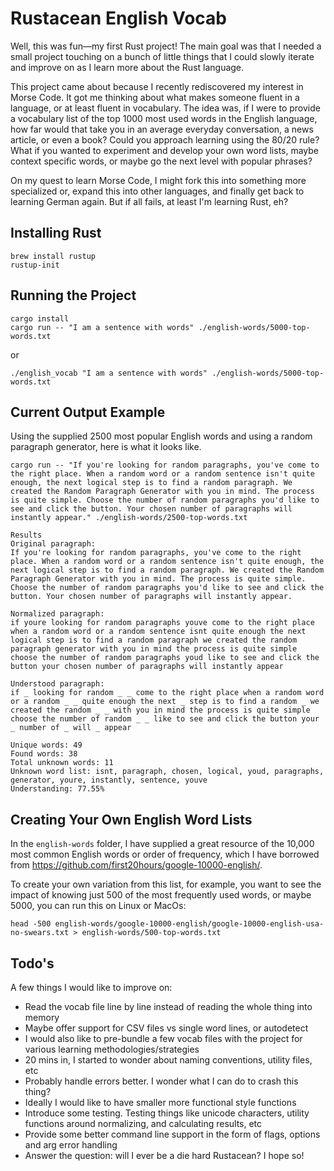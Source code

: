 # Rustacean English Vocab
Well, this was fun—my first Rust project! The main goal was that I needed a small project touching on a bunch of little things that I could slowly iterate and improve on as I learn more about the Rust language.

This project came about because I recently rediscovered my interest in Morse Code. It got me thinking about what makes someone fluent in a language, or at least fluent in vocabulary. The idea was, if I were to provide a vocabulary list of the top 1000 most used words in the English language, how far would that take you in an average everyday conversation, a news article, or even a book? Could you approach learning using the 80/20 rule? What if you wanted to experiment and develop your own word lists, maybe context specific words, or maybe go the next level with popular phrases?

On my quest to learn Morse Code, I might fork this into something more specialized or, expand this into other languages, and finally get back to learning German again. But if all fails, at least I'm learning Rust, eh?

## Installing Rust
```
brew install rustup
rustup-init
```

## Running the Project
```
cargo install
cargo run -- "I am a sentence with words" ./english-words/5000-top-words.txt
```

or

```
./english_vocab "I am a sentence with words" ./english-words/5000-top-words.txt
```

## Current Output Example
Using the supplied 2500 most popular English words and using a random paragraph generator, here is what it looks like.

```
cargo run -- "If you're looking for random paragraphs, you've come to the right place. When a random word or a random sentence isn't quite enough, the next logical step is to find a random paragraph. We created the Random Paragraph Generator with you in mind. The process is quite simple. Choose the number of random paragraphs you'd like to see and click the button. Your chosen number of paragraphs will instantly appear." ./english-words/2500-top-words.txt

Results
Original paragraph:
If you're looking for random paragraphs, you've come to the right place. When a random word or a random sentence isn't quite enough, the next logical step is to find a random paragraph. We created the Random Paragraph Generator with you in mind. The process is quite simple. Choose the number of random paragraphs you'd like to see and click the button. Your chosen number of paragraphs will instantly appear.

Normalized paragraph:
if youre looking for random paragraphs youve come to the right place when a random word or a random sentence isnt quite enough the next logical step is to find a random paragraph we created the random paragraph generator with you in mind the process is quite simple choose the number of random paragraphs youd like to see and click the button your chosen number of paragraphs will instantly appear

Understood paragraph:
if _ looking for random _ _ come to the right place when a random word or a random _ _ quite enough the next _ step is to find a random _ we created the random _ _ with you in mind the process is quite simple choose the number of random _ _ like to see and click the button your _ number of _ will _ appear

Unique words: 49
Found words: 38
Total unknown words: 11
Unknown word list: isnt, paragraph, chosen, logical, youd, paragraphs, generator, youre, instantly, sentence, youve
Understanding: 77.55%
```

## Creating Your Own English Word Lists
In the `english-words` folder, I have supplied a great resource of the 10,000 most common English words or order of frequency, which I have borrowed from https://github.com/first20hours/google-10000-english/.

To create your own variation from this list, for example, you want to see the impact of knowing just 500 of the most frequently used words, or maybe 5000, you can run this on Linux or MacOs:
```
head -500 english-words/google-10000-english/google-10000-english-usa-no-swears.txt > english-words/500-top-words.txt
```


## Todo's
A few things I would like to improve on:
- Read the vocab file line by line instead of reading the whole thing into memory
- Maybe offer support for CSV files vs single word lines, or autodetect
- I would also like to pre-bundle a few vocab files with the project for various learning methodologies/strategies
- 20 mins in, I started to wonder about naming conventions, utility files, etc
- Probably handle errors better. I wonder what I can do to crash this thing?
- Ideally I would like to have smaller more functional style functions
- Introduce some testing. Testing things like unicode characters, utility functions around normalizing, and calculating results, etc
- Provide some better command line support in the form of flags, options and arg error handling
- Answer the question: will I ever be a die hard Rustacean? I hope so!